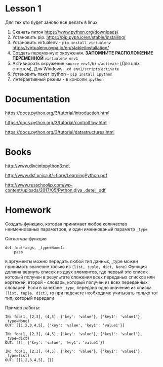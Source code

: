 # Lesson 1
Для тех кто будет заново все делать в linux

1. Скачать питон https://www.python.org/downloads/
2. Установить pip. https://pip.pypa.io/en/stable/installing/
3. Установить virtualenv - `pip install virtualenv` https://virtualenv.pypa.io/en/stable/installation/
4. Создать переменную окружения. **ЗАПОМНИТЕ РАСПОЛОЖЕНИЕ ПЕРЕМЕННОЙ** `virtualenv env1`
5. Активироать окружение `source env1/bin/activate` (Для unix стистем), 
Для Windows - `cd env1/scripts` `activate`
6. Установить пакет ipython - `pip install ipython`
7. Интерактивный режим - в консоли `ipython`

# Documentation
https://docs.python.org/3/tutorial/introduction.html

https://docs.python.org/3/tutorial/controlflow.html

https://docs.python.org/3/tutorial/datastructures.html

# Books
http://www.diveintopython3.net

http://www.dsf.unica.it/~fiore/LearningPython.pdf

http://www.russchooljp.com/wp-content/uploads/2017/05/Python.dlya_.detei_.pdf

# Homework
Создать функцию, которая принимает любое количество неименнованых параметров, и один именнованый параметр `_type`

Сигнатура функции

```
def foo(*args, _type=None):
    pass
```

в аргументы можно передать любой тип данных, _type можен принимать значение только из `(list, tuple, dict, None)`
Функция должна вернуть список из двух элементов, где первый это список который получен в результате сложения всех переданых 
списков или кортежей, второй - словарь, который получен из всех переданных словарей. Если в качетсве `_type`, передано
одно значение из списка `(list, tuple, dict)`, то при подсчете необходимо учитывать только тот тип, который передали

Пример работы:
```
IN: foo(1, [2,3], (4,5), {'key': 'value'}, {'key1': 'value1'}, _type=None)
OUT: [[1,2,3,4,5], {'key': 'value', 'key1': 'value1'}]

IN: foo(1, [2,3], (4,5), {'key': 'value'}, {'key1': 'value1'}, _type=dict)
OUT: [[], {'key': 'value', 'key1': 'value1'}]

IN: foo(1, [2,3], (4,5), {'key': 'value'}, {'key1': 'value1'}, _type=list)
OUT: [[1,2,3,4,5], {}]
```
